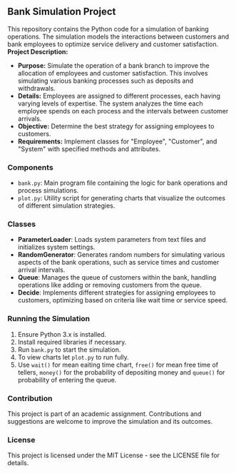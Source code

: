 
## Bank Simulation Project

This repository contains the Python code for a simulation of banking operations. The simulation models the interactions between customers and bank employees to optimize service delivery and customer satisfaction.
**Project Description:**
- **Purpose:** Simulate the operation of a bank branch to improve the allocation of employees and customer satisfaction. This involves simulating various banking processes such as deposits and withdrawals.
- **Details:** Employees are assigned to different processes, each having varying levels of expertise. The system analyzes the time each employee spends on each process and the intervals between customer arrivals.
- **Objective:** Determine the best strategy for assigning employees to customers.
- **Requirements:** Implement classes for "Employee", "Customer", and "System" with specified methods and attributes.
### Components

- `bank.py`: Main program file containing the logic for bank operations and process simulations.
- `plot.py`: Utility script for generating charts that visualize the outcomes of different simulation strategies.

### Classes

- **ParameterLoader**: Loads system parameters from text files and initializes system settings.
- **RandomGenerator**: Generates random numbers for simulating various aspects of the bank operations, such as service times and customer arrival intervals.
- **Queue**: Manages the queue of customers within the bank, handling operations like adding or removing customers from the queue.
- **Decide**: Implements different strategies for assigning employees to customers, optimizing based on criteria like wait time or service speed.

### Running the Simulation

1. Ensure Python 3.x is installed.
2. Install required libraries if necessary.
3. Run `bank.py` to start the simulation.
4. To view charts let `plot.py` to run fully.
5. Use `wait()` for mean eaiting time chart, `free()` for mean free time of tellers, `money()` for the probability of depositing money and `queue()` for probability of entering the queue.
   
### Contribution

This project is part of an academic assignment. Contributions and suggestions are welcome to improve the simulation and its outcomes.

### License

This project is licensed under the MIT License - see the LICENSE file for details.
